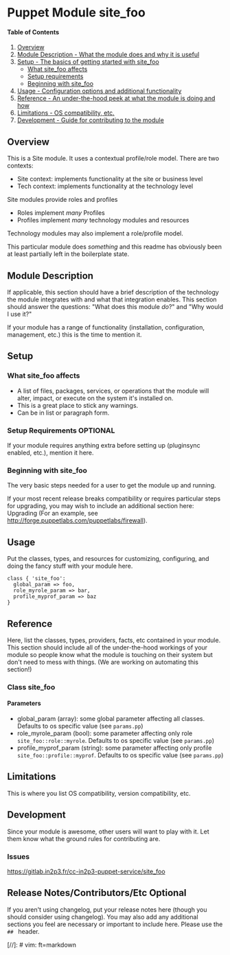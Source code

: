 # Puppet Module site_foo
#### Table of Contents

1. [Overview](#overview)
2. [Module Description - What the module does and why it is useful](#module-description)
3. [Setup - The basics of getting started with site_foo](#setup)
    * [What site_foo affects](#what-site_foo-affects)
    * [Setup requirements](#setup-requirements)
    * [Beginning with site_foo](#beginning-with-site_foo)
4. [Usage - Configuration options and additional functionality](#usage)
5. [Reference - An under-the-hood peek at what the module is doing and how](#reference)
5. [Limitations - OS compatibility, etc.](#limitations)
6. [Development - Guide for contributing to the module](#development)

## Overview

This is a Site module.
It uses a contextual profile/role model. There are two contexts:

* Site context: implements functionality at the site or business level
* Tech context: implements functionality at the technology level

Site modules provide roles and profiles

* Roles implement *many* Profiles 
* Profiles implement *many* technology modules and resources

Technology modules may also implement a role/profile model.

This particular module does *something* and this readme has obviously been at least partially left in the boilerplate state.

## Module Description

If applicable, this section should have a brief description of the technology the module integrates with and what that integration enables. This section should answer the questions: "What does this module *do*?" and "Why would I use it?"

If your module has a range of functionality (installation, configuration, management, etc.) this is the time to mention it.

## Setup

### What site_foo affects

* A list of files, packages, services, or operations that the module will alter, impact, or execute on the system it's installed on.
* This is a great place to stick any warnings.
* Can be in list or paragraph form. 

### Setup Requirements **OPTIONAL**

If your module requires anything extra before setting up (pluginsync enabled, etc.), mention it here. 

### Beginning with site_foo

The very basic steps needed for a user to get the module up and running. 

If your most recent release breaks compatibility or requires particular steps for upgrading, you may wish to include an additional section here: Upgrading (For an example, see http://forge.puppetlabs.com/puppetlabs/firewall).

## Usage

Put the classes, types, and resources for customizing, configuring, and doing the fancy stuff with your module here. 

```Puppet
class { 'site_foo':
  global_param => foo,
  role_myrole_param => bar,
  profile_myprof_param => baz
}
```

## Reference

Here, list the classes, types, providers, facts, etc contained in your module. This section should include all of the under-the-hood workings of your module so people know what the module is touching on their system but don't need to mess with things. (We are working on automating this section!)

### Class site_foo

#### Parameters

* global_param (array): some global parameter affecting all classes. Defaults to os specific value (see `params.pp`)
* role_myrole_param (bool): some parameter affecting only role `site_foo::role::myrole`. Defaults to os specific value (see `params.pp`)
* profile_myprof_param (string): some parameter affecting only profile `site_foo::profile::myprof`. Defaults to os specific value (see `params.pp`)

## Limitations

This is where you list OS compatibility, version compatibility, etc.

## Development

Since your module is awesome, other users will want to play with it. Let them know what the ground rules for contributing are.

### Issues

https://gitlab.in2p3.fr/cc-in2p3-puppet-service/site_foo

## Release Notes/Contributors/Etc **Optional**

If you aren't using changelog, put your release notes here (though you should consider using changelog). You may also add any additional sections you feel are necessary or important to include here. Please use the `## ` header. 

[//]: # vim: ft=markdown
